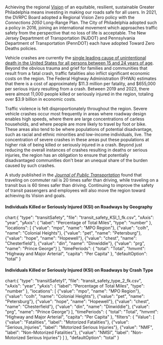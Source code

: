 Achieving the regional [Vision](https://www.dvrpc.org/plan/) of an equitable, resilient, sustainable Greater Philadelphia means investing in making our roads safe for all users. In 2021, the DVRPC Board adopted a Regional Vision Zero policy with the _Connections 2050_ Long-Range Plan. The City of Philadelphia adopted such a policy in 2016, joining an international movement which approaches traffic safety from the perspective that no loss of life is acceptable. The New Jersey Department of Transportation (NJDOT) and Pennsylvania Department of Transportation (PennDOT) each have adopted Toward Zero Deaths policies.

Vehicle crashes are currently the [single leading cause of unintentional death in the United States for all persons between 15 and 24 years of age](https://www.nhtsa.gov/book/countermeasures-that-work/young-drivers). Beyond the obvious trauma and grief for families and communities that result from a fatal crash, traffic fatalities also inflict significant economic costs on the region. The Federal Highway Administration (FHWA) estimates that there is a cost of approximately $11.3 million per fatality, and $655,000 per serious injury resulting from a crash. Between 2019 and 2023, there were almost 11,000 people killed or seriously injured in the region, totaling over $3.9 billion in economic costs.

Traffic violence is felt disproportionately throughout the region. Severe vehicle crashes occur most frequently in areas where roadway design enables high speeds, where there are large concentrations of carless households, and where people are more likely to travel by foot or bike. These areas also tend to be where populations of potential disadvantage, such as racial and ethnic minorities and low-income individuals, live. The concentration of severe crashes in these areas put these populations at higher risk of being killed or seriously injured in a crash. Beyond just reducing the overall instances of crashes resulting in deaths or serious injuries, the region has an obligation to ensure that potentially disadvantaged communities don't bear an unequal share of the burden caused by such crashes.

A study published in the _[Journal of Public Transportation](https://www.nctr.usf.edu/wp-content/uploads/2014/12/JPT17.4_Litman.pdf)_ found that traveling on commuter rail is 20 times safer than driving, while traveling on a transit bus is 60 times safer than driving. Continuing to improve the safety of transit passengers and employees will also move the region toward achieving its Vision and goals.

#### Individuals Killed or Seriously Injured (KSI) on Roadways by Geography

chart:{
"type": "transitSafety",
"file": "transit_safety_KSI_1_fk.csv",
"xAxis": "year",
"yAxis": {
"label": "Percentage of Total Miles",
"type": "number"
},
"locations": [
{"value": "mpo", "name": "MPO Region"},
{"value": "colh", "name": "Colonial Heights"},
{"value": "pet", "name": "Petersburg"},
{"value": "hope", "name": "Hopewell"},
{"value": "chest", "name": "Chesterfield"},
{"value": "din", "name": "Dinwiddie"},
{"value": "prg", "name": "Prince George"}
],
"timePeriods": {
"total": "Total",
"hmvmt": "Highway and Major Arterial",
"capita": "Per Capita"
},
"defaultOption": "total"
}

#### Individuals Killed or Seriously Injured (KSI) on Roadways by Crash Type

chart:{
"type": "transitSafety1",
"file": "transit_safety_type_2_fk.csv",
"xAxis": "year",
"yAxis": {
"label": "Percentage of Total Miles",
"type": "number"
},
"locations": [
{"value": "mpo", "name": "MPO Region"},
{"value": "colh", "name": "Colonial Heights"},
{"value": "pet", "name": "Petersburg"},
{"value": "hope", "name": "Hopewell"},
{"value": "chest", "name": "Chesterfield"},
{"value": "din", "name": "Dinwiddie"},
{"value": "prg", "name": "Prince George"}
],
"timePeriods": {
"total": "Total",
"hmvmt": "Highway and Major Arterial",
"capita": "Per Capita"
},
"filters": {
"Value": [
{"value": "Fatalities", "label": "Motorized Fatalities"},
{"value": "Serious_Injuries", "label": "Motorized Serious Injuries"},
{"value": "NMF", "label": "Non-Motorized Fatalities"},
{"value": "NMSI", "label": "Non-Motorized Serious Injuries"}
]
},
"defaultOption": "total"
}
